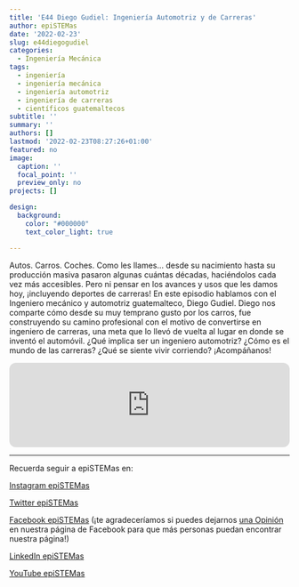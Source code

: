 ```yaml
---
title: 'E44 Diego Gudiel: Ingeniería Automotriz y de Carreras'
author: epiSTEMas
date: '2022-02-23'
slug: e44diegogudiel
categories:
  - Ingeniería Mecánica
tags:
  - ingeniería
  - ingeniería mecánica
  - ingeniería automotriz
  - ingeniería de carreras
  - científicos guatemaltecos
subtitle: ''
summary: ''
authors: []
lastmod: '2022-02-23T08:27:26+01:00'
featured: no
image:
  caption: ''
  focal_point: ''
  preview_only: no
projects: []

design:
  background:
    color: "#000000"
    text_color_light: true

---
```


Autos. Carros. Coches. Como les llames... desde su nacimiento hasta su producción masiva pasaron algunas cuántas décadas, haciéndolos cada vez más accesibles. Pero ni pensar en los avances y usos que les damos hoy, ¡incluyendo deportes de carreras! En este episodio hablamos con el Ingeniero mecánico y automotriz guatemalteco, Diego Gudiel. Diego nos comparte cómo desde su muy temprano gusto por los carros, fue construyendo su camino profesional con el motivo de convertirse en ingeniero de carreras, una meta que lo llevó de vuelta al lugar en donde se inventó el automóvil. ¿Qué implica ser un ingeniero automotriz? ¿Cómo es el mundo de las carreras? ¿Qué se siente vivir corriendo? ¡Acompáñanos!

<iframe style="border-radius:12px" src="https://open.spotify.com/embed/episode/22yeOvQQNZsndd7HfRItUc?utm_source=generator&theme=0" width="100%" height="152" frameBorder="0" allowfullscreen="" allow="autoplay; clipboard-write; encrypted-media; fullscreen; picture-in-picture" loading="lazy"></iframe>

- - - - -

Recuerda seguir a epiSTEMas en:

[Instagram epiSTEMas](https://www.instagram.com/epistemas/)  

[Twitter epiSTEMas](https://twitter.com/epiSTEMas_Pod)

[Facebook epiSTEMas](https://www.facebook.com/epiSTEMasPod) (¡te agradeceríamos si puedes dejarnos [una Opinión](https://www.facebook.com/epiSTEMasPod/reviews/) en nuestra página de Facebook para que más personas puedan encontrar nuestra página!)

[LinkedIn epiSTEMas](https://www.linkedin.com/company/epistemas-podcast/)

[YouTube epiSTEMas](https://www.youtube.com/@epistemaspodcast)
